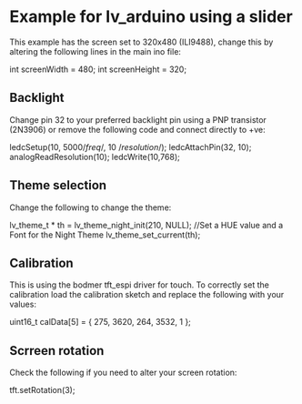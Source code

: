 # Example for lv_arduino using a slider

This example has the screen set to 320x480 (ILI9488), change this by altering the following lines in the main ino file:

int screenWidth = 480;
int screenHeight = 320;

## Backlight

Change pin 32 to your preferred backlight pin using a PNP transistor (2N3906) or remove the following code and connect directly to +ve:

  ledcSetup(10, 5000/*freq*/, 10 /*resolution*/);
  ledcAttachPin(32, 10);
  analogReadResolution(10);
  ledcWrite(10,768);

## Theme selection

Change the following to change the theme:

  lv_theme_t * th = lv_theme_night_init(210, NULL);     //Set a HUE value and a Font for the Night Theme
  lv_theme_set_current(th);

## Calibration

This is using the bodmer tft_espi driver for touch. To correctly set the calibration load the calibration sketch and replace the following with your values:

  uint16_t calData[5] = { 275, 3620, 264, 3532, 1 };

## Scrreen rotation

Check the following if you need to alter your screen rotation:

  tft.setRotation(3);

